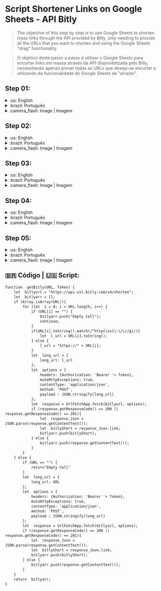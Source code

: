 # Script Shortener Links on Google Sheets - API Bitly

> The objective of this step by step is to use Google Sheets to shorten mass links through the API provided by Bitly, only needing to provide all the URLs that you want to shorten and using the Google Sheets "drag" functionality.

> O objetivo deste passo a passo é utilizar o Google Sheets para encurtar links em massa através da API disponibilizada pelo Bitly, necessitando apenas prover todas as URLs que deseja-se encurtar e utilizando da funcionalidade do Google Sheets de "arrasto".

## Step 01:
<details>
<summary>:us: English</summary>
Create a sheet (or use a existent one) on Google Sheets;
</details>
<details>
<summary>:brazil: Português</summary>
Criar uma planilha (ou planilha já criada) no Google Sheets;
</details>
<details>
<summary>:camera_flash: Image | Imagem</summary>

##### Nova Planilha | New Sheet
![new-sheet](/images/01-empty-sheet.png)
</details>

## Step 02:
<details>
<summary>:us: English</summary>
Search on nav bar "Extensions" > "Apps Script" and create a new project (e.g.: bitlyGenerator.gs);
</details>
<details>
<summary>:brazil: Português</summary>
Na planilha busque no menu superior Extensões > Apps Script e crie um novo projeto (ex.: bitlyGenerator.gs);
</details>
<details>
<summary>:camera_flash: Image | Imagem</summary>

##### Acessando Apps Script | Opening Apps Script
![extension-apps-script](/images/02-extensions-app-script.png)

##### Organizando o Ambiente de Trabalho | Organizing Workspace
![new-app-script](/images/03-new-app-script.png)
</details>

## Step 03:
<details>
<summary>:us: English</summary>
Copy the code below and save it for use;
</details>
<details>
<summary>:brazil: Português</summary>
Copiar o código disponibilizado no arquivo e salvá-lo para utilização;
</details>
<details>
<summary>:camera_flash: Image | Imagem</summary>

##### Criando a Função | Creating a Function
![app-script-function](/images/04-app-script-function.png)
</details>

## Step 04:
<details>
<summary>:us: English</summary>
On the bitly website, with an active account, open the development tab (Settings > Developer Settings > API > Enter Password > Generate Token) and generate the API authentication token;
</details>
<details>
<summary>:brazil: Português</summary>
No site bitly, com a conta ativa, abrir a aba development (Settings > Developer Settings > API > Enter Password > Generate Token) e gerar o token de autenticação da API;
</details>
<details>
<summary>:camera_flash: Image | Imagem</summary>

##### Acessando o Bitly | Accessing Bitly
![bitly-account](/images/05-bitly-account.png)
	
##### Token API Bitly - Parte 1 | Token API Bitly - Part 1
![bitly-token-api](/images/06-bitly-token-api.png)
	
##### Token API Bitly - Parte 2 | Token API Bitly - Part 2
![bitly-token-password](/images/07-bitly-token-password.png)
	
##### Token API Bitly - Parte 3 | Token API Bitly - Part 3
![bitly-token-generate](/images/08-bitly-token-generate.png)

##### Token API Bitly - Parte 4 | Token API Bitly - Part 4
![bitly-token](/images/09-bitly-token.png)
</details>

## Step 05:
<details>
<summary>:us: English</summary>
In the worksheet, use the function named in Apps Script in the cell through <b>=getBitly(arg1;arg2)</b>, where the first argument refers to the URL to be shortened, and the second argument refers to the token accessed in Step 04;
</details>
<details>
<summary>:brazil: Português</summary>
Na planilha utilizar a função nomeada no Apps Script na célula por meio de <b>=getBitly(arg1;arg2)</b>, onde o primeiro argumento se refere a URL que se deseja encurtar, e o segundo argumento se refere ao token acessado no Passo 04;
</details>
<details>
<summary>:camera_flash: Image | Imagem</summary>

##### Aplicando a Função na Planilha | Applying the Function on the Sheet
![bitly-token](/images/10-sheets-function.png)
	
##### Utilizando o "arrastar" | Using "drag" function
![bitly-token](/images/11-sheets-massively-shortened.png)
	
##### Resultado dos Sites encurtados | Result of shortened Sites
![bitly-token](/images/12-sheets-shortlinks-results.png)
</details>
 
## :brazil: Código | :us: Script:

```
function  getBitly(URL, Token) {
	let  bitlyurl = "https://api-ssl.bitly.com/v4/shorten";
	let  bitlyarr = [];
	if (Array.isArray(URL)){
		for (let  i = 0; i < URL.length; i++) {
			if (URL[i] == "") {
				bitlyarr.push("Empty Cell");
				continue;
			}
			if(URL[i].toString().match(/^http[\ss]\:\/\//gi)){
				let  l_url = URL[i].toString();
			} else {
				l_url = "https://" + URL[i];
			}
			let  long_url = {
				long_url: l_url
			};
			let  options = {
				headers: {Authorization: 'Bearer '+ Token},
				muteHttpExceptions: true,
				contentType: 'application/json',
				method: 'POST',
				payload : JSON.stringify(long_url)
			};
			let  response = UrlFetchApp.fetch(bitlyurl, options);
			if (response.getResponseCode() == 200 || response.getResponseCode() == 201){
				let  response_Json = JSON.parse(response.getContentText());
				let  bitlyShort = response_Json.link;
				bitlyarr.push(bitlyShort);
			} else {
				bitlyarr.push(response.getContentText());
			}
		}
	} else {
		if (URL == "") {
			return"Empty Cell"
		}
		let  long_url = {
			long_url: URL
		};
		let  options = {
			headers: {Authorization: 'Bearer '+ Token},
			muteHttpExceptions: true,
			contentType: 'application/json',
			method: 'POST',
			payload : JSON.stringify(long_url)
		};
		let  response = UrlFetchApp.fetch(bitlyurl, options);
		if (response.getResponseCode() == 200 || response.getResponseCode() == 201){
			let  response_Json = JSON.parse(response.getContentText());
			let  bitlyShort = response_Json.link;
			bitlyarr.push(bitlyShort);
		} else {
			bitlyarr.push(response.getContentText());
		}
	}
	return  bitlyarr;
}
```
